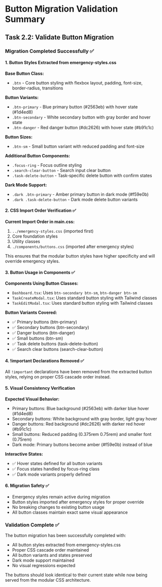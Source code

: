 # Button Migration Validation Summary

## Task 2.2: Validate Button Migration

### Migration Completed Successfully ✅

#### 1. Button Styles Extracted from emergency-styles.css

**Base Button Class:**

- `.btn` - Core button styling with flexbox layout, padding, font-size, border-radius, transitions

**Button Variants:**

- `.btn-primary` - Blue primary button (#2563eb) with hover state (#1d4ed8)
- `.btn-secondary` - White secondary button with gray border and hover state
- `.btn-danger` - Red danger button (#dc2626) with hover state (#b91c1c)

**Button Sizes:**

- `.btn-sm` - Small button variant with reduced padding and font-size

**Additional Button Components:**

- `.focus-ring` - Focus outline styling
- `.search-clear-button` - Search input clear button
- `.task-delete-button` - Task-specific delete button with confirm states

**Dark Mode Support:**

- `.dark .btn-primary` - Amber primary button in dark mode (#f59e0b)
- `.dark .task-delete-button` - Dark mode delete button variants

#### 2. CSS Import Order Verification ✅

**Current Import Order in main.css:**

1. `../emergency-styles.css` (imported first)
2. Core foundation styles
3. Utility classes
4. `./components/buttons.css` (imported after emergency styles)

This ensures that the modular button styles have higher specificity and will override emergency styles.

#### 3. Button Usage in Components ✅

**Components Using Button Classes:**

- `Dashboard.tsx`: Uses `btn-secondary btn-sm`, `btn-danger btn-sm`
- `TaskCreateModal.tsx`: Uses standard button styling with Tailwind classes
- `TaskEditModal.tsx`: Uses standard button styling with Tailwind classes

**Button Variants Covered:**

- ✅ Primary buttons (btn-primary)
- ✅ Secondary buttons (btn-secondary)
- ✅ Danger buttons (btn-danger)
- ✅ Small buttons (btn-sm)
- ✅ Task delete buttons (task-delete-button)
- ✅ Search clear buttons (search-clear-button)

#### 4. !important Declarations Removed ✅

All `!important` declarations have been removed from the extracted button styles, relying on proper CSS cascade order instead.

#### 5. Visual Consistency Verification

**Expected Visual Behavior:**

- Primary buttons: Blue background (#2563eb) with darker blue hover (#1d4ed8)
- Secondary buttons: White background with gray border, light gray hover
- Danger buttons: Red background (#dc2626) with darker red hover (#b91c1c)
- Small buttons: Reduced padding (0.375rem 0.75rem) and smaller font (0.75rem)
- Dark mode: Primary buttons become amber (#f59e0b) instead of blue

**Interactive States:**

- ✅ Hover states defined for all button variants
- ✅ Focus states handled by focus-ring class
- ✅ Dark mode variants properly defined

#### 6. Migration Safety ✅

- Emergency styles remain active during migration
- Button styles imported after emergency styles for proper override
- No breaking changes to existing button usage
- All button classes maintain exact same visual appearance

### Validation Complete ✅

The button migration has been successfully completed with:

- All button styles extracted from emergency-styles.css
- Proper CSS cascade order maintained
- All button variants and states preserved
- Dark mode support maintained
- No visual regressions expected

The buttons should look identical to their current state while now being served from the modular CSS architecture.
